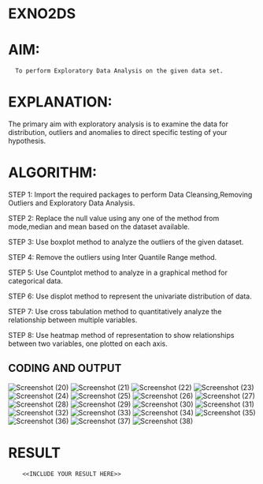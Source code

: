 # EXNO2DS
# AIM:
      To perform Exploratory Data Analysis on the given data set.
      
# EXPLANATION:
  The primary aim with exploratory analysis is to examine the data for distribution, outliers and anomalies to direct specific testing of your hypothesis.
  
# ALGORITHM:
STEP 1: Import the required packages to perform Data Cleansing,Removing Outliers and Exploratory Data Analysis.

STEP 2: Replace the null value using any one of the method from mode,median and mean based on the dataset available.

STEP 3: Use boxplot method to analyze the outliers of the given dataset.

STEP 4: Remove the outliers using Inter Quantile Range method.

STEP 5: Use Countplot method to analyze in a graphical method for categorical data.

STEP 6: Use displot method to represent the univariate distribution of data.

STEP 7: Use cross tabulation method to quantitatively analyze the relationship between multiple variables.

STEP 8: Use heatmap method of representation to show relationships between two variables, one plotted on each axis.

## CODING AND OUTPUT
![Screenshot (20)](https://github.com/user-attachments/assets/a51dc3f6-d5bb-4142-88b9-cf27344c950f)
![Screenshot (21)](https://github.com/user-attachments/assets/1042f663-9701-49ef-973d-c129908ef854)
![Screenshot (22)](https://github.com/user-attachments/assets/df42bf32-c414-45da-a188-5ec0bd20dc74)
![Screenshot (23)](https://github.com/user-attachments/assets/42c67b7d-486d-46e5-9876-7f13498b14a0)
![Screenshot (24)](https://github.com/user-attachments/assets/384de75c-50d8-4b41-84bb-4647dbc54b24)
![Screenshot (25)](https://github.com/user-attachments/assets/025c1871-ff75-48c2-995d-47d3def5d525)
![Screenshot (26)](https://github.com/user-attachments/assets/6d36a771-157e-4280-ab46-90d148dd904f)
![Screenshot (27)](https://github.com/user-attachments/assets/51b94a03-bc91-4f7f-8fdb-6d84fa6cad85)
![Screenshot (28)](https://github.com/user-attachments/assets/778e8e04-a25a-4b36-b4f4-2608805b2cf6)
![Screenshot (29)](https://github.com/user-attachments/assets/954ba5df-994a-4e40-a209-87c18a023e36)
![Screenshot (30)](https://github.com/user-attachments/assets/ab0cbf61-688e-4e32-bcbd-02d026af52a5)
![Screenshot (31)](https://github.com/user-attachments/assets/f243c38a-5bc8-4d0e-aa6e-5c6721f5abd6)
![Screenshot (32)](https://github.com/user-attachments/assets/36574d52-cccb-40f6-9ada-844677b6ac7b)
![Screenshot (33)](https://github.com/user-attachments/assets/97c3d01c-3eb5-44ea-ac92-99ef3f4a8930)
![Screenshot (34)](https://github.com/user-attachments/assets/dccff96c-f7e1-49b2-8442-966532aa3159)
![Screenshot (35)](https://github.com/user-attachments/assets/3901b1f1-5ba5-47a5-9e8a-b59ef15e1bec)
![Screenshot (36)](https://github.com/user-attachments/assets/c1d8b698-1036-4b6f-ac88-c37a77567f80)
![Screenshot (37)](https://github.com/user-attachments/assets/94bb8c5b-2bf9-4273-b849-eadef254b958)
![Screenshot (38)](https://github.com/user-attachments/assets/0fcfb9fe-9090-4936-917a-7aadf87108e9)







# RESULT
        <<INCLUDE YOUR RESULT HERE>>
